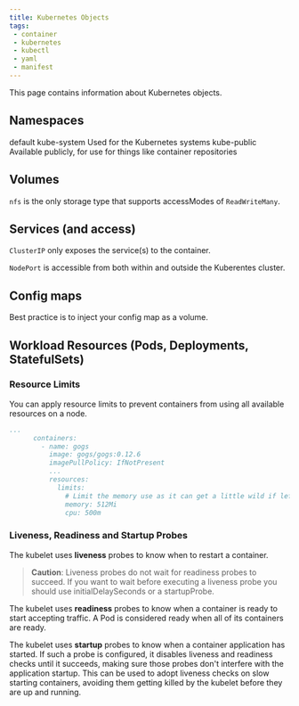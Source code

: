 ```yaml
---
title: Kubernetes Objects
tags:
 - container
 - kubernetes
 - kubectl
 - yaml
 - manifest
---
```


This page contains information about Kubernetes objects.
<!--more-->

## Namespaces

default
kube-system       Used for the Kubernetes systems
kube-public       Available publicly, for use for things like container repositories

## Volumes

`nfs` is the only storage type that supports accessModes of `ReadWriteMany`.

## Services (and access)

`ClusterIP` only exposes the service(s) to the container.

`NodePort` is accessible from both within and outside the Kuberentes cluster.

## Config maps

Best practice is to inject your config map as a volume.

## Workload Resources (Pods, Deployments, StatefulSets)

### Resource Limits

You can apply resource limits to prevent containers from using all available resources on a node.

```yaml
...
      containers:
        - name: gogs
          image: gogs/gogs:0.12.6
          imagePullPolicy: IfNotPresent
          ...
          resources:
            limits:
              # Limit the memory use as it can get a little wild if left unbound
              memory: 512Mi
              cpu: 500m
```

### Liveness, Readiness and Startup Probes

The kubelet uses **liveness** probes to know when to restart a container.

> **Caution**: Liveness probes do not wait for readiness probes to succeed. 
> If you want to wait before executing a liveness probe you should use initialDelaySeconds or a startupProbe.

The kubelet uses **readiness** probes to know when a container is ready to start accepting traffic. 
A Pod is considered ready when all of its containers are ready.

The kubelet uses **startup** probes to know when a container application has started. 
If such a probe is configured, it disables liveness and readiness checks until it succeeds, 
making sure those probes don't interfere with the application startup. 
This can be used to adopt liveness checks on slow starting containers, 
avoiding them getting killed by the kubelet before they are up and running.

